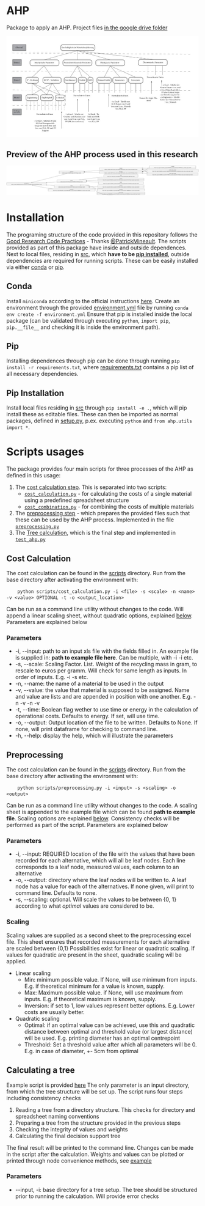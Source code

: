 # AHP

Package to apply an AHP. Project files [in the google drive folder](https://drive.google.com/drive/folders/17u5-oOsBx12wAZ7zGiRGsdAQbPqbG3Fh)

![Description of the image of the AHP structure](./docs/cost_model.jpg)

## Preview of the AHP process used in this research
![Image of the AHP Process used in this research](./docs/testview.svg)

# Installation
The programing structure of the code provided in this repository follows the [Good Research Code Practices](https://goodresearch.dev/) - Thanks [@PatrickMineault](https://github.com/patrickmineault/).
The scripts provided as part of this package have inside and outside dependences. Next to local files, residing in [src](./src/), which **have to be [pip installed](#pip-installation)**, outside dependencies are required for running scripts. These can be easily installed via either [conda](#conda) or [pip](#pip).   

## Conda
Install `miniconda` according to the official instructions [here](https://docs.conda.io/projects/miniconda/en/latest/).
Create an environment through the provided [environment.yml](./environment.yml) file by running `conda env create -f environment.yml`
Ensure that pip is installed inside the local package (can be validated through executing `python`, `import pip`, `pip.__file__` and checking it is inside the environment path).

## Pip
Installing dependences through pip can be done through running `pip install -r requirements.txt`, where [requirements.txt](./requirements.txt) contains a pip list of all necessary dependencies.

## Pip Installation
Install local files residing in [src](./src/) through `pip install -e .`, which will pip install these as editable files. These can then be imported as normal packages, defined in [setup.py](./setup.py), p.ex. executing `python` and `from ahp.utils import *`. 

# Scripts usages
The package provides four main scripts for three processes of the AHP as defined in this usage:
1. The [cost calculation step](#cost-calculation). This is separated into two scripts:
    * [`cost_calculation.py`](./scripts/cost_calculation.py) - for calculating the costs of a single material using a predefined spreadsheet structure 
    * [`cost_combination.py`](./scripts/cost_combination.py) - for combining the costs of multiple materials 
2. The [preprocessing step](#preprocessing) - which prepares the provided files such that these can be used by the AHP process. Implemented in the file [`preprocessing.py`](./scripts/preprocessing.py)
3. The [Tree calculation](#calculating-a-tree), which is the final step and implemented in [`test_ahp.py`](./scripts/test_ahp.py)

## Cost Calculation
The cost calculation can be found in the [scripts](./scripts/cost_calculation.py) directory.
Run from the base directory after activating the environment with:
```
    python scripts/cost_calculation.py -i <file> -s <scale> -n <name> -v <value> OPTIONAL -t -o <output_location>
```
Can be run as a command line utility without changes to the code. Will append a linear scaling sheet, without quadratic options, explained [below](#scaling). 
Parameters are explained below

### Parameters

* -i, --input: path to an input xls file with the fields filled in. An example file is supplied in: **path to example file here**. Can be multiple, with -i <file1> -i <file2> etc. 
* -s, --scale: Scaling Factor. List. Weight of the recycling mass in gram, to rescale to euros per gramm. Will check for same length as inputs. In order of inputs. E.g. -i <file1> -s <scale1> etc. 
* -n, --name: the name of a material to be used in the output
* -v, --value: the value that material is supposed to be assigned. Name and value are lists and are appended in position with one another. E.g. -n <Material1> -v <Value1> -n <Material2> -v <Value2>
* -t, --time: Boolean flag wether to use time or energy in the calculation of operational costs. Defaults to energy. If set, will use time.
* -o, --output: Output location of the file to be written. Defaults to None. If none, will print dataframe for checking to command line.
* -h, --help: display the help, which will illustrate the parameters 

## Preprocessing
The cost calculation can be found in the [scripts](./scripts/preprocessing.py) directory.
Run from the base directory after activating the environment with:
```
    python scripts/preprocessing.py -i <input> -s <scaling> -o <output>
```
Can be run as a command line utility without changes to the code.
A scaling sheet is appended to the example file which can be found **path to example file**. Scaling options are explained [below](#scaling).
Consistency checks will be performed as part of the script.
Parameters are explained below

### Parameters

* -i, --input: REQUIRED location of the file with the values that have been recorded for each alternative, which will all be leaf nodes. Each line corresponds to a leaf node, measured values, each column to an alternative
* -o, --output: directory where the leaf nodes will be written to. A leaf node has a value for each of the alternatives. If none given, will print to command line. Defaults to none.
* -s, --scaling: optional. Will scale the values to be between {0, 1} according to what _optimal_ values are considered to be.

### Scaling
Scaling values are supplied as a second sheet to the preprocessing excel file. This sheet ensures that recorded measurements for each alternative are scaled between {0,1}
Possibilities exist for linear or quadratic scaling. If values for quadratic are present in the sheet, quadratic scaling will be applied.
* Linear scaling
    * Min: minimum possible value. If None, will use minimum from inputs. E.g. if theoretical minimum for a value is known, supply. 
    * Max: Maximum possible value. if None, will use maximum from inputs. E.g. if theoretical maximum is known, supply. 
    * Inversion: if set to 1, low values represent better options. E.g. Lower costs are usually better. 
* Quadratic scaling
    * Optimal: if an optimal value can be achieved, use this and quadratic distance between optimal and threshold value (or largest distance) will be used. E.g. printing diameter has an optimal centrepoint 
    * Threshold: Set a threshold value after which all parameters will be 0. E.g. in case of diameter, +- 5cm from optimal

## Calculating a tree
Example script is provided [here](./scripts/test_ahp.py)
The only parameter is an input directory, from which the tree structure will be set up. The script runs four steps including consistency checks

1. Reading a tree from a directory structure. This checks for directory and spreadsheet naming conventions 
2. Preparing a tree from the structure provided in the previous steps
3. Checking the integrity of values and weights
4. Calculating the final decision support tree

The final result will be printed to the command line. 
Changes can be made in the script after the calculation. Weights and values can be plotted or printed through node convenience methods, see [example](/src/ahp/ahp_functions.py#L409) 

### Parameters

* --input, -i: base directory for a tree setup. The tree should be structured prior to running the calculation. Will provide error checks
